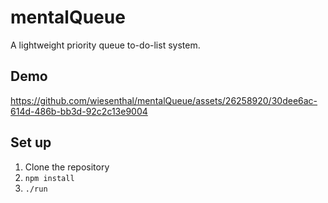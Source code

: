 # mentalQueue
A lightweight priority queue to-do-list system.

## Demo
https://github.com/wiesenthal/mentalQueue/assets/26258920/30dee6ac-614d-486b-bb3d-92c2c13e9004

## Set up

1. Clone the repository
2. `npm install`
3. `./run`
